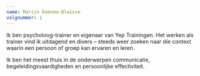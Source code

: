 ```yaml
---
name: Marijn Damsma-Blaisse
volgnummer: 1
---
```

Ik ben psycholoog-trainer en eigenaar van Yep Trainingen. Het werken als trainer vind ik uitdagend en divers – steeds weer zoeken naar díe context waarin een persoon of groep kan ervaren en leren. 

Ik ben het meest thuis in de onderwerpen communicatie, begeleidingsvaardigheden en persoonlijke effectiviteit.